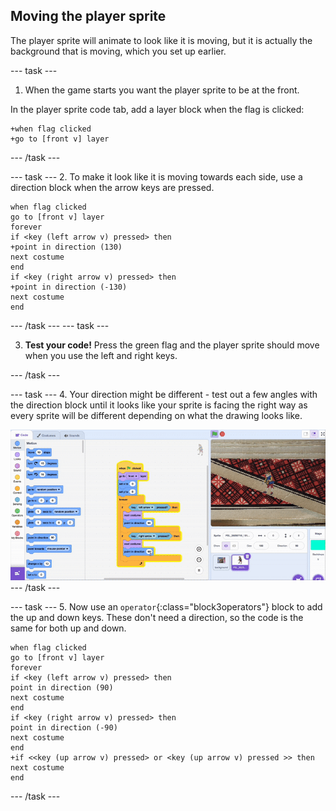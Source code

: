 ## Moving the player sprite

The player sprite will animate to look like it is moving, but it is actually the background that is moving, which you set up earlier.

--- task ---
1. When the game starts you want the player sprite to be at the front. 

In the player sprite code tab, add a layer block when the flag is clicked:

```blocks3
+when flag clicked
+go to [front v] layer
```
--- /task ---


--- task ---
2. To make it look like it is moving towards each side, use a direction block when the arrow keys are pressed.

```blocks3
when flag clicked
go to [front v] layer
forever
if <key (left arrow v) pressed> then
+point in direction (130)
next costume
end
if <key (right arrow v) pressed> then
+point in direction (-130)
next costume
end
```
--- /task ---
--- task ---

3. **Test your code!** Press the green flag and the player sprite should move when you use the left and right keys.

--- /task ---


--- task ---
4. Your direction might be different - test out a few angles with the direction block until it looks like your sprite is facing the right way as every sprite will be different depending on what the drawing looks like.

![Animation of direction block in Scratch editor](images/direction.gif)
--- /task ---

--- task ---
5. Now use an `operator`{:class="block3operators"} block to add the up and down keys. These don't need a direction, so the code is the same for both up and down.

```blocks3
when flag clicked
go to [front v] layer
forever
if <key (left arrow v) pressed> then
point in direction (90)
next costume
end
if <key (right arrow v) pressed> then
point in direction (-90)
next costume
end
+if <<key (up arrow v) pressed> or <key (up arrow v) pressed >> then
next costume
end
```
--- /task ---
